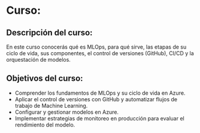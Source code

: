 # Curso: 

## Descripción del curso: 
En este curso conocerás qué es MLOps, para qué sirve, las etapas de su ciclo de vida, sus componentes, el control de versiones (GitHub), CI/CD y la orquestación de modelos.

## Objetivos del curso: 
- Comprender los fundamentos de MLOps y su ciclo de vida en Azure.
- Aplicar el control de versiones con GitHub y automatizar flujos de trabajo de Machine Learning.
- Configurar y gestionar modelos en Azure.
- Implementar estrategias de monitoreo en producción para evaluar el rendimiento del modelo.
